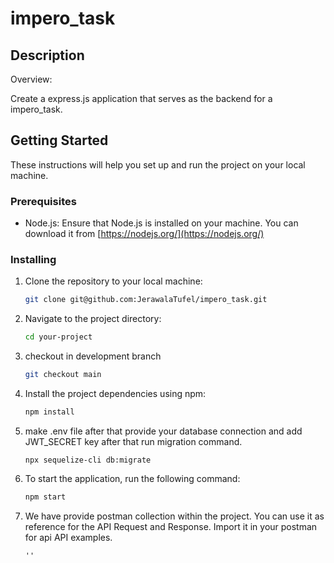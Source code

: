 # impero_task

## Description
Overview:

Create a express.js application that serves as the backend for a impero_task. 
## Getting Started
These instructions will help you set up and run the project on your local machine.

### Prerequisites
- Node.js: Ensure that Node.js is installed on your machine. You can download it from [https://nodejs.org/](https://nodejs.org/)

### Installing
1. Clone the repository to your local machine:
   ```bash
   git clone git@github.com:JerawalaTufel/impero_task.git
2. Navigate to the project directory:
    ```bash
    cd your-project
3. checkout in development branch 
    ```bash
    git checkout main
4. Install the project dependencies using npm:
    ```bash
    npm install
5. make .env file after that provide your database connection and add JWT_SECRET key after that run migration command.
    ```
    npx sequelize-cli db:migrate
6. To start the application, run the following command:
    ```bash
    npm start
7.  We have provide postman collection within the project. You can use it as reference for the API Request and Response.
Import it in your postman for api API examples.
    ``` 
    ''